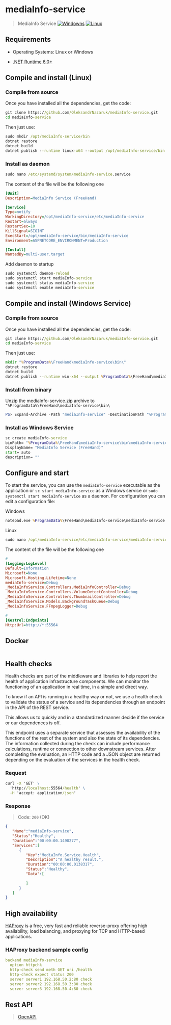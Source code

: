 # mediaInfo-service
> MediaInfo Service
[![Windowns](https://github.com/OleksandrNazaruk/mediaInfo-service/actions/workflows/build_win_ci.yml/badge.svg)](https://github.com/OleksandrNazaruk/mediaInfo-service/actions/workflows/build_win_ci.yml) [![Linux](https://github.com/OleksandrNazaruk/mediaInfo-service/actions/workflows/build_linux_ci.yml/badge.svg)](https://github.com/OleksandrNazaruk/mediaInfo-service/actions/workflows/build_linux_ci.yml)

## Requirements

* Operating Systems: Linux or Windows
 - [.NET Runtime 6.0+](https://dotnet.microsoft.com/en-us/download/dotnet/6.0) 

## Compile and install (Linux)

### Compile from source
Once you have installed all the dependencies, get the code:

```bat
git clone https://github.com/OleksandrNazaruk/mediaInfo-service.git
cd mediaInfo-service
```

Then just use:

```bat
sudo mkdir /opt/mediaInfo-service/bin
dotnet restore
dotnet build
dotnet publish --runtime linux-x64 --output /opt/mediaInfo-service/bin -p:PublishSingleFile=true -p:PublishTrimmed=true -p:PublishReadyToRun=true .\mediaInfo-service
```

### Install as daemon
   
```bat
sudo nano /etc/systemd/system/mediaInfo-service.service
```

The content of the file will be the following one

```ini
[Unit]
Description=MediaInfo Service (FreeHand)

[Service]
Type=notify
WorkingDirectory=/opt/mediaInfo-service/etc/mediaInfo-service
Restart=always
RestartSec=10
KillSignal=SIGINT
ExecStart=/opt/mediaInfo-service/bin/mediaInfo-service
Environment=ASPNETCORE_ENVIRONMENT=Production 

[Install]
WantedBy=multi-user.target
```

Add daemon to startup
```bat
sudo systemctl daemon-reload
sudo systemctl start mediaInfo-service
sudo systemctl status mediaInfo-service
sudo systemctl enable mediaInfo-service
```


## Compile and install (Windows Service)

### Compile from source
Once you have installed all the dependencies, get the code:

```bat
git clone https://github.com/OleksandrNazaruk/mediaInfo-service.git
cd mediaInfo-service
```

Then just use:

```bat
mkdir "%ProgramData%\FreeHand\mediaInfo-service\bin\"
dotnet restore
dotnet build
dotnet publish --runtime win-x64 --output %ProgramData%\FreeHand\mediaInfo-service\bin\ -p:PublishSingleFile=true -p:PublishTrimmed=true -p:PublishReadyToRun=true .\mediaInfo-service
```

### Install from binary
Unzip the mediaInfo-service.zip archive to `"%ProgramData%\FreeHand\mediaInfo-service\bin\`
  
```powershell
PS> Expand-Archive -Path "mediaInfo-service" -DestinationPath "%ProgramData%\FreeHand\mediaInfo-service\bin\"
```

### Install as Windows Service
   
```bat
sc create mediaInfo-service
binPath= "%ProgramData%\FreeHand\mediaInfo-service\bin\mediaInfo-service.exe" 
DisplayName= "MediaInfo Service (FreeHand)" 
start= auto
description= ""
```


## Configure and start
To start the service, you can use the `mediaInfo-service` executable as the application or `sc start mediaInfo-service` as a Windows service or `sudo systemctl start mediaInfo-service` as a daemon. For configuration you can edit a configuration file:

Windows
```bat
notepad.exe %ProgramData%\FreeHand\mediaInfo-service\mediaInfo-service.conf
```

Linux
```bat
sudo nano /opt/mediaInfo-service/etc/mediaInfo-service/mediaInfo-service.conf
```

The content of the file will be the following one
```ini
#
[Logging:LogLevel]
Default=Information
Microsoft=None
Microsoft.Hosting.Lifetime=None
mediaInfo-service=Debug
_MediaInfoService.Controllers.MediaInfoController=Debug
_MediaInfoService.Controllers.VolumeDetectController=Debug
_MediaInfoService.Controllers.ThumbnailController=Debug
_MediaInfoService.Models.BackgroundTaskQueue=Debug
_MediaInfoService.FFmpegLogger=Debug

#
[Kestrel:Endpoints]
Http:Url=http://*:55564
```

## Docker

```bat

```

## Health checks
Health checks are part of the middleware and libraries to help report the health of application infrastructure components. We can monitor the functioning of an application in real time, in a simple and direct way. 

To know if an API is running in a healthy way or not, we use a health check to validate the status of a service and its dependencies through an endpoint in the API of the REST service.

This allows us to quickly and in a standardized manner decide if the service or our dependences is off.

This endpoint uses a separate service that assesses the availability of the functions of the rest of the system and also the state of its dependencies.
The information collected during the check can include performance calculations, runtime or connection to other downstream services. After completing the evaluation, an HTTP code and a JSON object are returned depending on the evaluation of the services in the health check.


### Request
```bat
curl -X 'GET' \
  'http://localhost:55564/health' \
  -H 'accept: application/json'
```

### Response

> Code: `200` (OK)
```json
{
   "Name":"mediaInfo-service",
   "Status":"Healthy",
   "Duration":"00:00:00.1490277",
   "Services":[
      {
         "Key":"MediaInfo.Service.Health",
         "Description":"A healthy result.",
         "Duration":"00:00:00.0138317",
         "Status":"Healthy",
         "Data":[
            
         ]
      }
   ]
}
```

## High availability
[HAProxy](http://www.haproxy.org/) is a free, very fast and reliable reverse-proxy offering high availability, load balancing, and proxying for TCP and HTTP-based applications.

### HAProxy backend sample config
```yaml
backend mediaInfo-service
  option httpchk
  http-check send meth GET uri /health
  http-check expect status 200
  server server1 192.168.50.2:80 check
  server server2 192.168.50.3:80 check
  server server3 192.168.50.4:80 check
```
 
## Rest API
> [OpenAPI](http://localhost:55564/swagger/index.html)